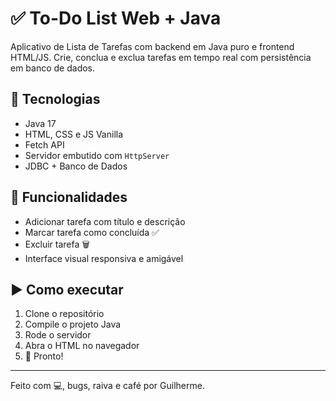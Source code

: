 # ✅ To-Do List Web + Java

Aplicativo de Lista de Tarefas com backend em Java puro e frontend HTML/JS. Crie, conclua e exclua tarefas em tempo real com persistência em banco de dados.

## 🔧 Tecnologias
- Java 17
- HTML, CSS e JS Vanilla
- Fetch API
- Servidor embutido com `HttpServer`
- JDBC + Banco de Dados

## 🧪 Funcionalidades
- Adicionar tarefa com título e descrição
- Marcar tarefa como concluída ✅
- Excluir tarefa 🗑️
- Interface visual responsiva e amigável

## ▶️ Como executar
1. Clone o repositório
2. Compile o projeto Java
3. Rode o servidor
4. Abra o HTML no navegador
5. 🎉 Pronto!

---

Feito com 💻, bugs, raiva e café por Guilherme.

